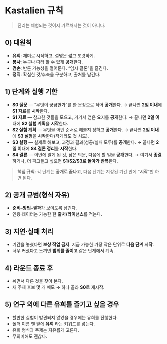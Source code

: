 # Kastalien 규칙
> 진리는 체험되는 것이지 가르쳐지는 것이 아니다.

## 0) 대원칙

* **유희**: 재미로 시작하고, 설명은 짧고 또렷하게.
* **봉사**: 누구나 따라 할 수 있게 **공개**한다.
* **겸손**: 반론 가능성을 열어둔다. “임시 결론”을 즐긴다.
* **정직**: 확실한 것/추측을 구분하고, 출처를 남긴다.

## 1) 단계와 실행 기한

* **S0 질문** — “무엇이 궁금한가”를 한 문장으로 적어 **공개**한다.
  → 끝나면 **2일 이내**에 **S1 자료**를 **시작**한다.
* **S1 자료** — 참고한 것들을 모으고, 거기서 얻은 요지를 **공개**한다.
  → 끝나면 **2일 이내**에 **S2 실험 계획**을 **시작**한다.
* **S2 실험 계획** — 무엇을 어떤 순서로 해볼지 정하고 **공개**한다.
  → 끝나면 **2일 이내**에 **S3 실행**을 **시작**한다(작게라도 첫 시도).
* **S3 실행** — 실제로 해보고, 과정과 결과(성공/실패 모두)를 **공개**한다.
  → 끝나면 **2일 이내**에 **S4 결론 정리**를 **시작**한다.
* **S4 결론** — 이번에 알게 된 것, 남은 의문, 다음에 할 일을 **공개**한다.
  → 여기서 **종결**하거나, 더 파고들고 싶으면 **S1/S2/S3로 돌아가 반복**한다.

> **핵심 규칙**: 각 단계는 **공개로 끝나고**, 다음 단계는 지정된 기간 안에 “**시작**”만 하면 된다.

## 2) 공개 규범(형식 자유)

* **준비–방법–결과**가 보이도록 남긴다.
* 인용·데이터는 가능한 한 **출처/라이선스**를 적는다.

## 3) 지연·실패 처리

* 기간을 놓쳤다면 **보상 작업 금지**. 지금 가능한 가장 작은 단위로 **다음 단계 시작**.
* 너무 커졌다고 느끼면 **범위를 줄이고** 같은 단계에서 계속.

## 4) 라운드 종료 후

* 쉬면서 다른 것을 찾아 본다.
* 새 주제 후보 몇 개 메모 → 하나 골라 **S0**로 재시작.

## 5) 연구 외에 다른 유희를 즐기고 싶을 경우

* 할만한 실험이 발견되지 않았을 경우에는 유희를 진행한다.
* 폴더 이름 맨 앞에 **유희** 라는 키워드를 넣는다.
* 유희 형식과 주제는 자유롭게 고른다.
* 무의미해도 괜찮다.
